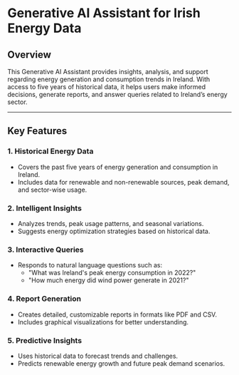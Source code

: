 # Generative AI Assistant for Irish Energy Data  

## Overview  
This Generative AI Assistant provides insights, analysis, and support regarding energy generation and consumption trends in Ireland. With access to five years of historical data, it helps users make informed decisions, generate reports, and answer queries related to Ireland’s energy sector.  

---

## Key Features  
### 1. Historical Energy Data  
- Covers the past five years of energy generation and consumption in Ireland.  
- Includes data for renewable and non-renewable sources, peak demand, and sector-wise usage.  

### 2. Intelligent Insights  
- Analyzes trends, peak usage patterns, and seasonal variations.  
- Suggests energy optimization strategies based on historical data.  

### 3. Interactive Queries  
- Responds to natural language questions such as:  
  - "What was Ireland's peak energy consumption in 2022?"  
  - "How much energy did wind power generate in 2021?"  

### 4. Report Generation  
- Creates detailed, customizable reports in formats like PDF and CSV.  
- Includes graphical visualizations for better understanding.  

### 5. Predictive Insights  
- Uses historical data to forecast trends and challenges.  
- Predicts renewable energy growth and future peak demand scenarios.  

